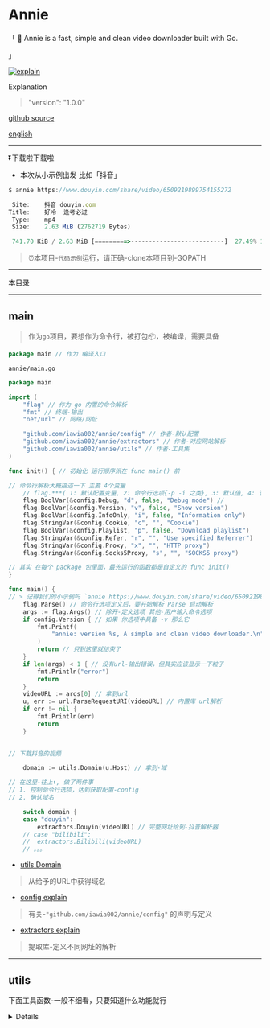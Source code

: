 # Annie

「 👾 Annie is a fast, simple and clean video downloader built with Go.

 」

[![explain](http://llever.com/explain.svg)](https://github.com/chinanf-boy/Source-Explain)
    
Explanation

> "version": "1.0.0"

[github source](https://github.com/iawia002/annie)

~~[english](./README.en.md)~~

---

⏬下载啦下载啦

- 本次从小示例出发 比如「抖音」

``` js
$ annie https://www.douyin.com/share/video/6509219899754155272

 Site:    抖音 douyin.com
Title:    好冷  逢考必过
 Type:    mp4
 Size:    2.63 MiB (2762719 Bytes)

 741.70 KiB / 2.63 MiB [=========>--------------------------]  27.49% 1.98 MiB/s
```

> ⏰本项目-`代码示例`运行，请正确-clone本项目到-GOPATH

---

本目录



---

## main

> 作为`go`项目，要想作为命令行，被打包📦，被编译，需要具备

``` go
package main // 作为 编译入口
```

`annie/main.go`

``` go
package main

import (
	"flag" // 作为 go 内置的命令解析
	"fmt" // 终端-输出
	"net/url" // 网络/网址

	"github.com/iawia002/annie/config" // 作者-默认配置
	"github.com/iawia002/annie/extractors" // 作者-对应网站解析
	"github.com/iawia002/annie/utils" // 作者-工具集
)

func init() { // 初始化 运行顺序派在 func main() 前

// 命令行解析大概描述一下 主要 4个变量
    // flag.***( 1: 默认配置变量, 2: 命令行选项{-p -i 之类}, 3: 默认值, 4: 说明描述 )
	flag.BoolVar(&config.Debug, "d", false, "Debug mode") // 
	flag.BoolVar(&config.Version, "v", false, "Show version")
	flag.BoolVar(&config.InfoOnly, "i", false, "Information only")
	flag.StringVar(&config.Cookie, "c", "", "Cookie")
	flag.BoolVar(&config.Playlist, "p", false, "Download playlist")
	flag.StringVar(&config.Refer, "r", "", "Use specified Referrer")
	flag.StringVar(&config.Proxy, "x", "", "HTTP proxy")
    flag.StringVar(&config.Socks5Proxy, "s", "", "SOCKS5 proxy")

// 其实 在每个 package 包里面，最先运行的函数都是自定义的 func init()
}

func main() {
// > 记得我们的小示例吗 `annie https://www.douyin.com/share/video/6509219899754155272` 
	flag.Parse() // 命令行选项定义后，要开始解析 Parse 启动解析
	args := flag.Args() // 除开-定义选项 其他-用户输入命令选项
	if config.Version { // 如果 你选项中具备 -v 那么它
		fmt.Printf(
			"annie: version %s, A simple and clean video downloader.\n", config.VERSION,
		)
		return // 只到这里就结束了
	}
	if len(args) < 1 { // 没有url-输出错误，但其实应该显示一下粒子
		fmt.Println("error")
		return
	}
	videoURL := args[0] // 拿到url
	u, err := url.ParseRequestURI(videoURL) // 内置库 url解析
	if err != nil {
		fmt.Println(err)
		return
    }
    

// 下载抖音的视频

    domain := utils.Domain(u.Host) // 拿到-域

// 在这里-往上⬆️, 做了两件事
// 1. 控制命令行选项，达到获取配置-config
// 2. 确认域名

	switch domain {
	case "douyin":
		extractors.Douyin(videoURL) // 完整网址给到-抖音解析器
	// case "bilibili":
	// 	extractors.Bilibili(videoURL)
    // 。。。

```

- [utils.Domain](#domain)

> 从给予的URL中获得域名

- [config explain ](./config.explain.md)

> 有关-`"github.com/iawia002/annie/config"` 的声明与定义

- [extractors explain ](./extractors.explain.md)

> 提取库-定义不同网址的解析

---

## utils

下面工具函数-一般不细看，只要知道什么功能就行

<details>


``` go
package utils

import (
	"crypto/md5"
	"fmt"
	"net/url"
	"os"
	"regexp"
	"runtime"
	"strings"

	"github.com/iawia002/annie/request"
)

```

- [MatchOneOf](#matchoneof)

- [MatchAll](#matchall)

- [FileSize](#filesize)

- [Domain](#domain)

- [FileName](#filename)

- [FilePath](#filepath)

- [StringInSlice](#stringinslice)

- [GetNameAndExt](#getnameandext)

- [Md5](#md5)

- [M3u8URLs](#m3u8urls)


``` go
// MatchOneOf match one of the patterns 匹配一个就返回
func MatchOneOf(text string, patterns ...string) []string {
	var (
		re    *regexp.Regexp
		value []string
	)
	for _, pattern := range patterns {
		re = regexp.MustCompile(pattern)
		value = re.FindStringSubmatch(text)
		if len(value) > 0 {
			return value
		}
	}
	return nil
}

```

### matchall

``` go
// MatchAll return all matching results 匹配所有
func MatchAll(text, pattern string) [][]string {
	re := regexp.MustCompile(pattern) // 内置
	value := re.FindAllStringSubmatch(text, -1)
	return value
}

```

### filesize

``` go
// FileSize return the file size of the specified path file 返回指定路径文件的文件大小
func FileSize(filePath string) int64 {
	file, err := os.Stat(filePath)
	if err != nil && os.IsNotExist(err) {
		return 0
	}
	return file.Size()
}

```

### domain

``` go
// Domain get the domain of given URL 从给予的URL中获得域名
func Domain(url string) string {
	domainPattern := `([a-z0-9][-a-z0-9]{0,62})\.` +
		`(com\.cn|com\.hk|` +
		`cn|com|net|edu|gov|biz|org|info|pro|name|xxx|xyz|be|` +
		`me|top|cc|tv|tt)`
	domain := MatchOneOf(url, domainPattern)[1]
	return domain
}

```

### filename

``` go
// FileName Converts a string to a valid filename 将字符串转换为有效的文件名
func FileName(name string) string {
	// FIXME(iawia002) file name can't have /
	name = strings.Replace(name, "/", " ", -1)
	name = strings.Replace(name, "|", "-", -1)
	name = strings.Replace(name, ":", "：", -1)
	if runtime.GOOS == "windows" {
		winSymbols := []string{
			"\"", "?", "*", "\\", "<", ">",
		}
		for _, symbol := range winSymbols {
			name = strings.Replace(name, symbol, " ", -1)
		}
	}
	return name
}

```

### filepath

``` go
// FilePath gen valid filename 生成有效的文件名
func FilePath(name, ext string, escape bool) string {
	fileName := fmt.Sprintf("%s.%s", name, ext)
	if escape {
		fileName = FileName(fileName)
	}
	return fileName
}

```

### stringinslice

``` go
// StringInSlice if a string is in the list 如果一个字符串在列表中
func StringInSlice(str string, list []string) bool {
	for _, a := range list {
		if a == str {
			return true
		}
	}
	return false
}

```

### getnameandext

``` go
// GetNameAndExt return the name and ext of the URL 返回URL的名称和分机号
// https://img9.bcyimg.com/drawer/15294/post/1799t/1f5a87801a0711e898b12b640777720f.jpg ->
// 1f5a87801a0711e898b12b640777720f, jpg
func GetNameAndExt(uri string) (string, string) {
	u, _ := url.ParseRequestURI(uri)
	s := strings.Split(u.Path, "/")
	filename := strings.Split(s[len(s)-1], ".")
	if len(filename) > 1 {
		return filename[0], filename[1]
	}
	// Image url like this
	// https://img9.bcyimg.com/drawer/15294/post/1799t/1f5a87801a0711e898b12b640777720f.jpg/w650
	// has no suffix
	contentType := request.ContentType(uri, uri)
	return filename[0], strings.Split(contentType, "/")[1]
}

```

### md5

``` go
// Md5 md5 hash 哈希
func Md5(text string) string {
	sign := md5.New()
	sign.Write([]byte(text))
	return fmt.Sprintf("%x", sign.Sum(nil))
}

```

### m3u8urls

``` go
// M3u8URLs get all urls from m3u8 url 从m3u8网址获取所有网址
func M3u8URLs(uri string) []string {
	html := request.Get(uri)
	lines := strings.Split(html, "\n")
	var urls []string
	for _, line := range lines {
		line = strings.TrimSpace(line)
		if line != "" && !strings.HasPrefix(line, "#") {
			if strings.HasPrefix(line, "http") {
				urls = append(urls, line)
			} else {
				base, _ := url.Parse(uri)
				u, _ := url.Parse(line)
				urls = append(urls, fmt.Sprintf("%s", base.ResolveReference(u)))
			}
		}
	}
	return urls
}
```
</details>